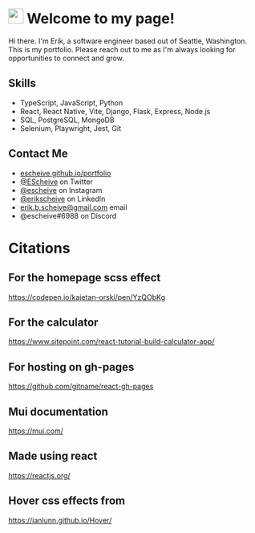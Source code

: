 <h1><img src="https://emojis.slackmojis.com/emojis/images/1531849430/4246/blob-sunglasses.gif?1531849430" width="30"/> Welcome to my page!</h1>

Hi there. I'm Erik, a software engineer based out of Seattle, Washington. This is my portfolio. Please reach out to me as I'm always looking for opportunities to connect and grow.

## Skills
- TypeScript, JavaScript, Python
- React, React Native, Vite, Django, Flask, Express, Node.js
- SQL, PostgreSQL, MongoDB
- Selenium, Playwright, Jest, Git

## Contact Me
- [escheive.github.io/portfolio](https://escheive.github.io/portfolio)
- [@EScheive](https://twitter.com/EScheive) on Twitter
- [@escheive](https://www.instagram.com/escheive/?hl=en) on Instagram
- [@erikscheive](https://www.linkedin.com/in/erikscheive/) on LinkedIn
- erik.b.scheive@gmail.com email
- @escheive#6988 on Discord

# Citations
## For the homepage scss effect
https://codepen.io/kajetan-orski/pen/YzQObKg
## For the calculator
https://www.sitepoint.com/react-tutorial-build-calculator-app/
## For hosting on gh-pages
https://github.com/gitname/react-gh-pages
## Mui documentation
https://mui.com/
## Made using react
https://reactjs.org/
## Hover css effects from 
https://ianlunn.github.io/Hover/
